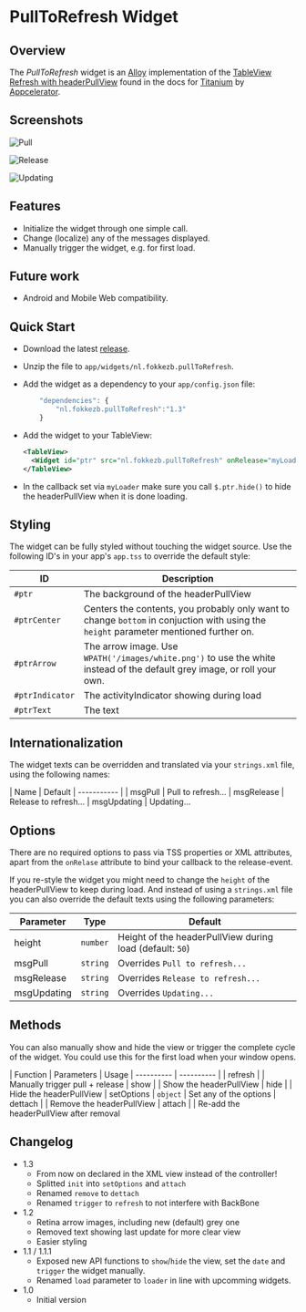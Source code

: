 # PullToRefresh Widget

## Overview
The *PullToRefresh* widget is an [Alloy](http://projects.appcelerator.com/alloy/docs/Alloy-bootstrap/index.html) implementation of the [TableView Refresh with headerPullView](http://docs.appcelerator.com/titanium/latest/#!/guide/TableView_Refresh_with_headerPullView) found in the docs for [Titanium](http://www.appcelerator.com/platform) by [Appcelerator](http://www.appcelerator.com).

## Screenshots
![Pull](https://raw.github.com/FokkeZB/nl.fokkezb.pullToRefresh/master/docs/pull.png)

![Release](https://raw.github.com/FokkeZB/nl.fokkezb.pullToRefresh/master/docs/release.png)

![Updating](https://raw.github.com/FokkeZB/nl.fokkezb.pullToRefresh/master/docs/updating.png)

## Features
* Initialize the widget through one simple call.
* Change (localize) any of the messages displayed.
* Manually trigger the widget, e.g. for first load.

## Future work
* Android and Mobile Web compatibility.

## Quick Start
* Download the latest [release](https://github.com/FokkeZB/nl.fokkezb.pullToRefresh/releases).
* Unzip the file to `app/widgets/nl.fokkezb.pullToRefresh`.
* Add the widget as a dependency to your `app/config.json` file:
	
	```javascript
		"dependencies": {
			"nl.fokkezb.pullToRefresh":"1.3"
		}
	```

* Add the widget to your TableView:

	```xml
	<TableView>
	  <Widget id="ptr" src="nl.fokkezb.pullToRefresh" onRelease="myLoader" />
	</TableView>
	```
	
* In the callback set via `myLoader` make sure you call `$.ptr.hide()` to hide the headerPullView when it is done loading.
	
## Styling
The widget can be fully styled without touching the widget source. Use the following ID's in your app's `app.tss` to override the default style:

| ID | Description |
| --------- | ------- |
| `#ptr` | The background of the headerPullView |
| `#ptrCenter` | Centers the contents, you probably only want to change `bottom` in conjuction with using the `height` parameter mentioned further on. |
| `#ptrArrow` | The arrow image. Use `WPATH('/images/white.png')` to use the white instead of the default grey image, or roll your own. |
| `#ptrIndicator` | The activityIndicator showing during load |
| `#ptrText` | The text |

## Internationalization
The widget texts can be overridden and translated via your `strings.xml` file, using the following names:

| Name        | Default
| ----------- | 
| msgPull     | Pull to refresh...
| msgRelease  | Release to refresh...
| msgUpdating | Updating...

## Options
There are no required options to pass via TSS properties or XML attributes, apart from the `onRelase` attribute to bind your callback to the release-event.

If you re-style the widget you might need to change the `height` of the headerPullView to keep during load. And instead of using a `strings.xml` file you can also override the default texts using the following parameters:

| Parameter | Type | Default |
| --------- | ---- | ----------- |
| height | `number` | Height of the headerPullView during load (default: `50`) |
| msgPull | `string` | Overrides `Pull to refresh...` |
| msgRelease | `string`  | Overrides `Release to refresh...` |
| msgUpdating | `string` | Overrides `Updating...` |

## Methods
You can also manually show and hide the view or trigger the complete cycle of the widget. You could use this for the first load when your window opens.

| Function   | Parameters | Usage
| ---------- | ---------- |
| refresh    |            | Manually trigger pull + release 
| show       |            | Show the headerPullView
| hide       |            | Hide the headerPullView
| setOptions | `object`   | Set any of the options
| dettach    |            | Remove the headerPullView
| attach     |            | Re-add the headerPullView after removal

## Changelog
* 1.3
  * From now on declared in the XML view instead of the controller! 
  * Splitted `init` into `setOptions` and `attach`
  * Renamed `remove` to `dettach`
  * Renamed `trigger` to `refresh` to not interfere with BackBone
* 1.2
  * Retina arrow images, including new (default) grey one
  * Removed text showing last update for more clear view
  * Easier styling
* 1.1 / 1.1.1
  * Exposed new API functions to `show`/`hide` the view, set the `date` and `trigger` the widget manually.
  * Renamed `load` parameter to `loader` in line with upcomming widgets.
* 1.0
  * Initial version
